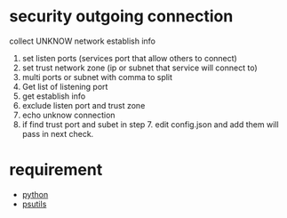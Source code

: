 security outgoing connection
============================
collect UNKNOW network establish info

1. set listen ports (services port that allow others to connect)
2. set trust network zone (ip or subnet that service will connect to)
3. multi ports or subnet with comma to split
4. Get list of listening port
5. get establish info
6. exclude listen port and trust zone
7. echo unknow connection
8. if find trust port and subet in step 7. edit config.json and add them will pass in next check.


requirement
===========
* [python](https://www.python.org/)
* [psutils](https://pypi.python.org/pypi/psutil)




